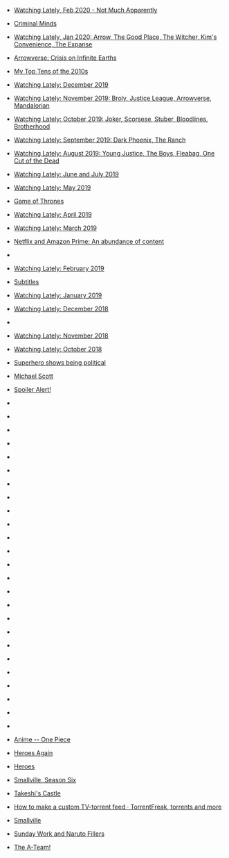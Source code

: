
- [Watching Lately, Feb 2020 - Not Much Apparently](/2020/02/watching-lately/)

- [Criminal Minds](/2020/02/criminal-minds/)

- [Watching Lately, Jan 2020: Arrow, The Good Place, The Witcher, Kim&#39;s Convenience, The Expanse](/2020/01/watching-lately/)

- [Arrowverse: Crisis on Infinite Earths](/2020/01/arrowverse-crisis-on-infinite-earths/)

- [My Top Tens of the 2010s](/2020/01/my-top-tens-of-the-2010s/)

- [Watching Lately: December 2019](/2019/12/watching-lately-december-2019/)

- [Watching Lately: November 2019: Broly, Justice League, Arrowverse, Mandalorian](/2019/11/watching-lately-nov-2019/)

- [Watching Lately: October 2019: Joker, Scorsese, Stuber, Bloodlines, Brotherhood](/2019/11/watching-lately-oct-2019/)

- [Watching Lately: September 2019: Dark Phoenix, The Ranch](/2019/09/watching-lately-sep-2019/)

- [Watching Lately: August 2019: Young Justice, The Boys, Fleabag, One Cut of the Dead](/2019/08/watching-lately-aug-2019/)

- [Watching Lately: June and July 2019](/2019/07/watching-lately-june-and-july-2019/)

- [Watching Lately: May 2019](/2019/05/watching-lately-may-2019/)

- [Game of Thrones](/2019/05/game-of-thrones/)

- [Watching Lately: April 2019](/2019/04/watching-lately-april-2019/)

- [Watching Lately: March 2019](/2019/03/watching-lately-march-2019/)

- [Netflix and Amazon Prime: An abundance of content](/2019/03/netflix-and-amazon-prime-an-abundance-of-content/)

- [](/2019/03/10157291363398912/)

- [Watching Lately: February 2019](/2019/02/watching-lately-february-2019/)

- [Subtitles](/2019/02/subtitles/)

- [Watching Lately: January 2019](/2019/01/watching-lately-january-2019/)

- [Watching Lately: December 2018](/2018/12/watching-lately-december-2018/)

- [](/2018/12/181046069605/)

- [Watching Lately: November 2018](/2018/11/watching-lately-november-2018/)

- [Watching Lately: October 2018](/2018/10/october-2018-watching-lately/)

- [Superhero shows being political](/2018/10/superhero-shows-being-political/)

- [Michael Scott](/2018/10/michael-scott/)

- [Spoiler Alert!](/2018/05/spoiler-alert/)

- [](/2018/02/963020367366205440/)

- [](/2018/01/956110174942457856/)

- [](/2018/01/954698443770937345/)

- [](/2018/01/950759791676219392/)

- [](/2017/12/947110656934690816/)

- [](/2017/10/917632384299704322/)

- [](/2017/08/10155967044973912/)

- [](/2017/08/893056454671740928/)

- [](/2016/12/10155222048823912/)

- [](/2016/10/10154956006193912/)

- [](/2016/04/10154510824138912/)

- [](/2016/02/701680813302087680/)

- [](/2015/12/10154251989328912/)

- [](/2015/08/10154021732108912/)

- [](/2015/08/10154001263203912/)

- [](/2015/07/10153928222268912/)

- [](/2015/01/556830918568972288/)

- [](/2014/06/473497861489836032/)

- [](/2013/05/331090445625090048/)

- [](/2012/12/284064789792186368/)

- [](/2012/11/272355945735143424/)

- [](/2012/09/247146399026786304/)

- [](/2012/05/203316067844632576/)

- [](/2011/05/74162755518742528/)

- [](/2011/04/60895161386934272/)

- [Anime -- One Piece](/2007/02/anime-one-piece/)

- [Heroes Again](/2006/10/heroes-again/)

- [Heroes](/2006/10/heroes/)

- [Smallville, Season Six](/2006/10/smallville-season-six/)

- [Takeshi&#39;s Castle](/2006/05/takeshi39s-castle/)

- [How to make a custom TV-torrent feed · TorrentFreak, torrents and more](/2006/03/how-to-make-a-custom-tv-torrent-feed-torrentfreak-torrents-and-more/)

- [Smallville](/2006/02/smallville/)

- [Sunday Work and Naruto Fillers](/2005/10/sunday-work-and-naruto-fillers/)

- [The A-Team!](/2005/09/the-a-team/)
